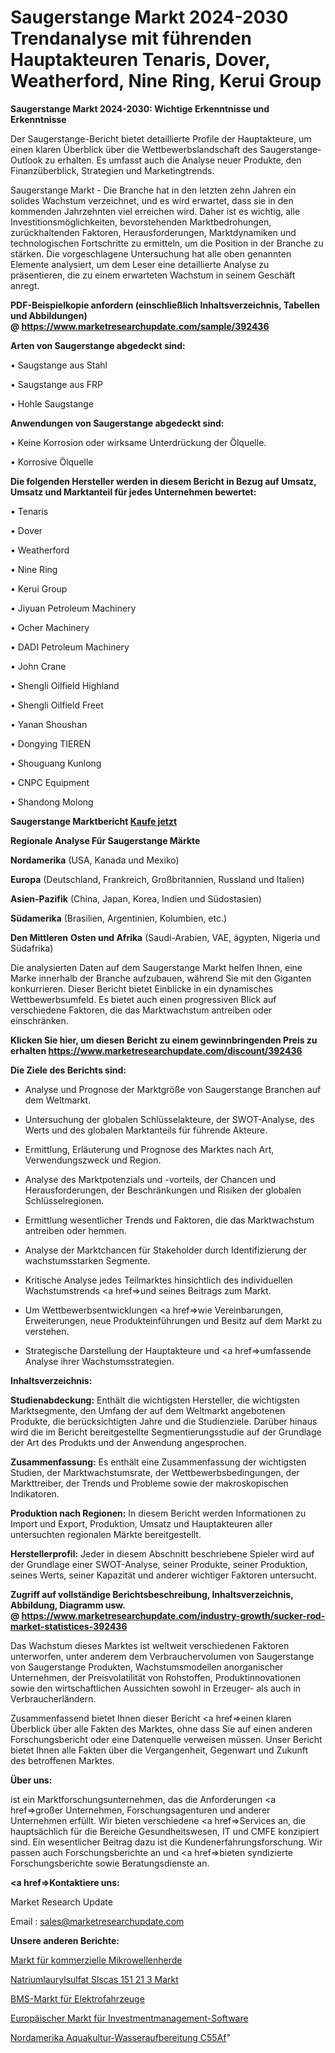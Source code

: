 # Saugerstange Markt 2024-2030 Trendanalyse mit führenden Hauptakteuren Tenaris, Dover, Weatherford, Nine Ring, Kerui Group

<strong>Saugerstange Markt 2024-2030: Wichtige Erkenntnisse und Erkenntnisse</strong>

Der Saugerstange-Bericht bietet detaillierte Profile der Hauptakteure, um einen klaren Überblick über die Wettbewerbslandschaft des Saugerstange-Outlook zu erhalten. Es umfasst auch die Analyse neuer Produkte, den Finanzüberblick, Strategien und Marketingtrends.

Saugerstange Markt - Die Branche hat in den letzten zehn Jahren ein solides Wachstum verzeichnet, und es wird erwartet, dass sie in den kommenden Jahrzehnten viel erreichen wird. Daher ist es wichtig, alle Investitionsmöglichkeiten, bevorstehenden Marktbedrohungen, zurückhaltenden Faktoren, Herausforderungen, Marktdynamiken und technologischen Fortschritte zu ermitteln, um die Position in der Branche zu stärken. Die vorgeschlagene Untersuchung hat alle oben genannten Elemente analysiert, um dem Leser eine detaillierte Analyse zu präsentieren, die zu einem erwarteten Wachstum in seinem Geschäft anregt.

<strong><b>PDF-Beispielkopie anfordern (einschließlich Inhaltsverzeichnis, Tabellen und Abbildungen) @ </b></strong><strong><a href=https://www.marketresearchupdate.com/sample/392436><strong>https://www.marketresearchupdate.com/sample/392436</u></a></strong></strong>

<strong>Arten von Saugerstange abgedeckt sind:</strong>

• Saugstange aus Stahl

• Saugstange aus FRP

• Hohle Saugstange

<strong>Anwendungen von Saugerstange abgedeckt sind:</strong>

• Keine Korrosion oder wirksame Unterdrückung der Ölquelle.

• Korrosive Ölquelle

<strong>Die folgenden Hersteller werden in diesem Bericht in Bezug auf Umsatz, Umsatz und Marktanteil für jedes Unternehmen bewertet:</strong>

• Tenaris

• Dover

• Weatherford

• Nine Ring

• Kerui Group

• Jiyuan Petroleum Machinery

• Ocher Machinery

• DADI Petroleum Machinery

• John Crane

• Shengli Oilfield Highland

• Shengli Oilfield Freet

• Yanan Shoushan

• Dongying TIEREN

• Shouguang Kunlong

• CNPC Equipment

• Shandong Molong

<strong>Saugerstange Marktbericht <a href=https://www.marketresearchupdate.com/buynow/392436>Kaufe jetzt</a></strong>

<strong>Regionale Analyse Für Saugerstange Märkte</strong>

<strong>Nordamerika</strong> (USA, Kanada und Mexiko)

<strong>Europa</strong> (Deutschland, Frankreich, Großbritannien, Russland und Italien)

<strong>Asien-Pazifik</strong> (China, Japan, Korea, Indien und Südostasien)

<strong>Südamerika</strong> (Brasilien, Argentinien, Kolumbien, etc.)

<strong>Den Mittleren</strong> <strong>Osten und Afrika</strong> (Saudi-Arabien, VAE, ägypten, Nigeria und Südafrika)

Die analysierten Daten auf dem Saugerstange Markt helfen Ihnen, eine Marke innerhalb der Branche aufzubauen, während Sie mit den Giganten konkurrieren. Dieser Bericht bietet Einblicke in ein dynamisches Wettbewerbsumfeld. Es bietet auch einen progressiven Blick auf verschiedene Faktoren, die das Marktwachstum antreiben oder einschränken.

<strong>Klicken Sie hier, um diesen Bericht zu einem gewinnbringenden Preis zu erhalten
</strong><strong><a href=https://www.marketresearchupdate.com/discount/392436>https://www.marketresearchupdate.com/discount/392436</b></u></strong></a>

<strong>Die Ziele des Berichts sind:</strong>

- Analyse und Prognose der Marktgröße von Saugerstange Branchen auf dem Weltmarkt.

- Untersuchung der globalen Schlüsselakteure, der SWOT-Analyse, des Werts und des globalen Marktanteils für führende Akteure.

- Ermittlung, Erläuterung und Prognose des Marktes nach Art, Verwendungszweck und Region.

- Analyse des Marktpotenzials und -vorteils, der Chancen und Herausforderungen, der Beschränkungen und Risiken der globalen Schlüsselregionen.

- Ermittlung wesentlicher Trends und Faktoren, die das Marktwachstum antreiben oder hemmen.

- Analyse der Marktchancen für Stakeholder durch Identifizierung der wachstumsstarken Segmente.

- Kritische Analyse jedes Teilmarktes hinsichtlich des individuellen Wachstumstrends <a href=>und</a> seines Beitrags zum Markt.

- Um Wettbewerbsentwicklungen <a href=>wie</a> Vereinbarungen, Erweiterungen, neue Produkteinführungen und Besitz auf dem Markt zu verstehen.

- Strategische Darstellung der Hauptakteure und <a href=>umfas</a>sende Analyse ihrer Wachstumsstrategien.

<strong>Inhaltsverzeichnis:</strong>

<strong>Studienabdeckung:</strong> Enthält die wichtigsten Hersteller, die wichtigsten Marktsegmente, den Umfang der auf dem Weltmarkt angebotenen Produkte, die berücksichtigten Jahre und die Studienziele. Darüber hinaus wird die im Bericht bereitgestellte Segmentierungsstudie auf der Grundlage der Art des Produkts und der Anwendung angesprochen.

<strong>Zusammenfassung:</strong> Es enthält eine Zusammenfassung der wichtigsten Studien, der Marktwachstumsrate, der Wettbewerbsbedingungen, der Markttreiber, der Trends und Probleme sowie der makroskopischen Indikatoren.

<strong>Produktion nach Regionen:</strong> In diesem Bericht werden Informationen zu Import und Export, Produktion, Umsatz und Hauptakteuren aller untersuchten regionalen Märkte bereitgestellt.

<strong>Herstellerprofil:</strong> Jeder in diesem Abschnitt beschriebene Spieler wird auf der Grundlage einer SWOT-Analyse, seiner Produkte, seiner Produktion, seines Werts, seiner Kapazität und anderer wichtiger Faktoren untersucht.

<strong><b>Zugriff auf vollständige Berichtsbeschreibung, Inhaltsverzeichnis, Abbildung, Diagramm usw. @ </b></strong><strong><a href=https://www.marketresearchupdate.com/industry-growth/sucker-rod-market-statistices-392436>https://www.marketresearchupdate.com/industry-growth/sucker-rod-market-statistices-392436</a></strong>

Das Wachstum dieses Marktes ist weltweit verschiedenen Faktoren unterworfen, unter anderem dem Verbrauchervolumen von Saugerstange von Saugerstange Produkten, Wachstumsmodellen anorganischer Unternehmen, der Preisvolatilität von Rohstoffen, Produktinnovationen sowie den wirtschaftlichen Aussichten sowohl in Erzeuger- als auch in Verbraucherländern.

Zusammenfassend bietet Ihnen dieser Bericht <a href=>einen</a> klaren Überblick über alle Fakten des Marktes, ohne dass Sie auf einen anderen Forschungsbericht oder eine Datenquelle verweisen müssen. Unser Bericht bietet Ihnen alle Fakten über die Vergangenheit, Gegenwart und Zukunft des betroffenen Marktes.

<strong>Über uns:</strong>

 ist ein Marktforschungsunternehmen, das die Anforderungen <a href=>großer</a> Unternehmen, Forschungsagenturen und anderer Unternehmen erfüllt. Wir bieten verschiedene <a href=>Services</a> an, die hauptsächlich für die Bereiche Gesundheitswesen, IT und CMFE konzipiert sind. Ein wesentlicher Beitrag dazu ist die Kundenerfahrungsforschung. Wir passen auch Forschungsberichte an und <a href=>bieten</a> syndizierte Forschungsberichte sowie Beratungsdienste an.

<strong><a href=>Kontaktiere uns:</a></strong>

Market Research Update

Email : sales@marketresearchupdate.com

<strong>Unsere anderen Berichte:</strong>

<a href=https://www.linkedin.com/pulse/commercial-microwave-ovens-market-2023-latest>Markt für kommerzielle Mikrowellenherde</a>

<a href=https://www.linkedin.com/pulse/sodium-lauryl-sulfate-slscas-151-21-3-market>Natriumlaurylsulfat Slscas 151 21 3 Markt</a>

<a href=https://www.linkedin.com/pulse/electric-vehicle-bms-market-report-2023-top-company-trends>BMS-Markt für Elektrofahrzeuge</a>

<a href=https://www.linkedin.com/pulse/europe-investment-management-software-market-1f>Europäischer Markt für Investmentmanagement-Software</a>

<a href=https://www.linkedin.com/pulse/north-america-aquaculture-water-treatment-c55af/>Nordamerika Aquakultur-Wasseraufbereitung C55Af</a>"
